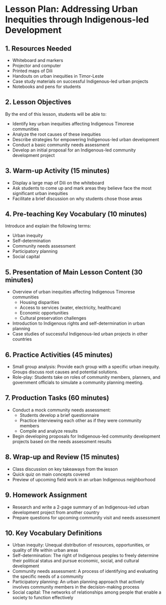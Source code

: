 # Lesson Plan: Addressing Urban Inequities through Indigenous-led Development

## 1. Resources Needed

- Whiteboard and markers
- Projector and computer
- Printed maps of Dili
- Handouts on urban inequities in Timor-Leste
- Case study materials on successful Indigenous-led urban projects
- Notebooks and pens for students

## 2. Lesson Objectives

By the end of this lesson, students will be able to:
- Identify key urban inequities affecting Indigenous Timorese communities
- Analyze the root causes of these inequities
- Describe strategies for empowering Indigenous-led urban development
- Conduct a basic community needs assessment
- Develop an initial proposal for an Indigenous-led community development project

## 3. Warm-up Activity (15 minutes)

- Display a large map of Dili on the whiteboard
- Ask students to come up and mark areas they believe face the most significant urban inequities
- Facilitate a brief discussion on why students chose those areas

## 4. Pre-teaching Key Vocabulary (10 minutes)

Introduce and explain the following terms:
- Urban inequity
- Self-determination
- Community needs assessment
- Participatory planning
- Social capital

## 5. Presentation of Main Lesson Content (30 minutes)

- Overview of urban inequities affecting Indigenous Timorese communities
  * Housing disparities
  * Access to services (water, electricity, healthcare)
  * Economic opportunities
  * Cultural preservation challenges
- Introduction to Indigenous rights and self-determination in urban planning
- Case studies of successful Indigenous-led urban projects in other countries

## 6. Practice Activities (45 minutes)

- Small group analysis: Provide each group with a specific urban inequity. Groups discuss root causes and potential solutions.
- Role-play: Students take on roles of community members, planners, and government officials to simulate a community planning meeting.

## 7. Production Tasks (60 minutes)

- Conduct a mock community needs assessment:
  * Students develop a brief questionnaire
  * Practice interviewing each other as if they were community members
  * Compile and analyze results
- Begin developing proposals for Indigenous-led community development projects based on the needs assessment results

## 8. Wrap-up and Review (15 minutes)

- Class discussion on key takeaways from the lesson
- Quick quiz on main concepts covered
- Preview of upcoming field work in an urban Indigenous neighborhood

## 9. Homework Assignment

- Research and write a 2-page summary of an Indigenous-led urban development project from another country
- Prepare questions for upcoming community visit and needs assessment

## 10. Key Vocabulary Definitions

- Urban inequity: Unequal distribution of resources, opportunities, or quality of life within urban areas
- Self-determination: The right of Indigenous peoples to freely determine their political status and pursue economic, social, and cultural development
- Community needs assessment: A process of identifying and evaluating the specific needs of a community
- Participatory planning: An urban planning approach that actively involves community members in the decision-making process
- Social capital: The networks of relationships among people that enable a society to function effectively